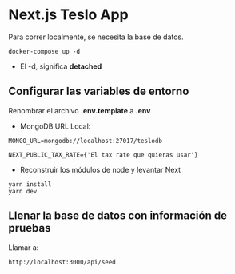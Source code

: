 # Next.js Teslo App

Para correr localmente, se necesita la base de datos.

```
docker-compose up -d
```

- El -d, significa **detached**

## Configurar las variables de entorno

Renombrar el archivo **.env.template** a **.env**

- MongoDB URL Local:

```
MONGO_URL=mongodb://localhost:27017/teslodb
```

```
NEXT_PUBLIC_TAX_RATE={'El tax rate que quieras usar'}
```

- Reconstruir los módulos de node y levantar Next

```
yarn install
yarn dev
```

## Llenar la base de datos con información de pruebas

Llamar a:

```
http://localhost:3000/api/seed
```
